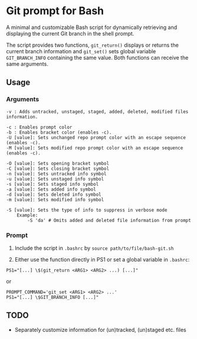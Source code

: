 # Git prompt for Bash

A minimal and customizable Bash script for dynamically retrieving and displaying the current Git branch in the shell prompt.

The script provides two functions, `git_return()` displays or returns the current branch information and `git_set()` sets global variable `GIT_BRANCH_INFO` containing the same value. Both functions can receive the same arguments. 

## Usage

### Arguments

```
-v : Adds untracked, unstaged, staged, added, deleted, modified files information.

-c : Enables prompt color
-b : Enables bracket color (enables -c).
-U [value]: Sets unchanged repo prompt color with an escape sequence (enables -c).
-M [value]: Sets modified repo prompt color with an escape sequence (enables -c).

-O [value]: Sets opening bracket symbol
-C [value]: Sets closing bracket symbol
-n [value]: Sets untracked info symbol
-u [value]: Sets unstaged info symbol
-s [value]: Sets staged info symbol
-a [value]: Sets added info symbol
-d [value]: Sets deleted info symbol
-m [value]: Sets modified info symbol

-S [value]: Sets the type of info to suppress in verbose mode
	Example:
		-S 'da' # Omits added and deleted file information from prompt
```

### Prompt

1. Include the script in `.bashrc` by `source path/to/file/bash-git.sh`

2. Either use the function directly in PS1 or set a global variable in `.bashrc`:

```shell
PS1="[...] \$(git_return <ARG1> <ARG2> ...) [...]"
```
or
```shell
PROMPT_COMMAND='git_set <ARG1> <ARG2> ...'
PS1="[...] \$GIT_BRANCH_INFO [...]"
```

## TODO
- Separately customize information for (un)tracked, (un)staged etc. files
